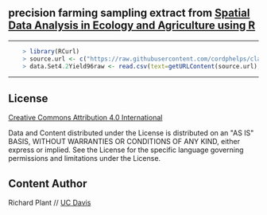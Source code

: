 



## precision farming sampling extract from [Spatial Data Analysis in Ecology and Agriculture using R](http://www.plantsciences.ucdavis.edu/plant/sda.htm)

---


```R
	> library(RCurl)
	> source.url <- c("https://raw.githubusercontent.com/cordphelps/class/samplingExtract/master/Set4.296wheatyield.csv")
	> data.Set4.2Yield96raw <- read.csv(text=getURLContent(source.url), header=TRUE, row.names=NULL)
```
---


## License
[Creative Commons Attribution 4.0 International](https://creativecommons.org/licenses/by/4.0/)

Data and Content distributed under the License is distributed on an "AS IS" BASIS, WITHOUT WARRANTIES OR CONDITIONS OF ANY KIND, either express or implied. See the License for the specific language governing permissions and limitations under the License.


## Content Author
 Richard Plant // [UC Davis](http://www.plantsciences.ucdavis.edu/plant/index.htm)








 





